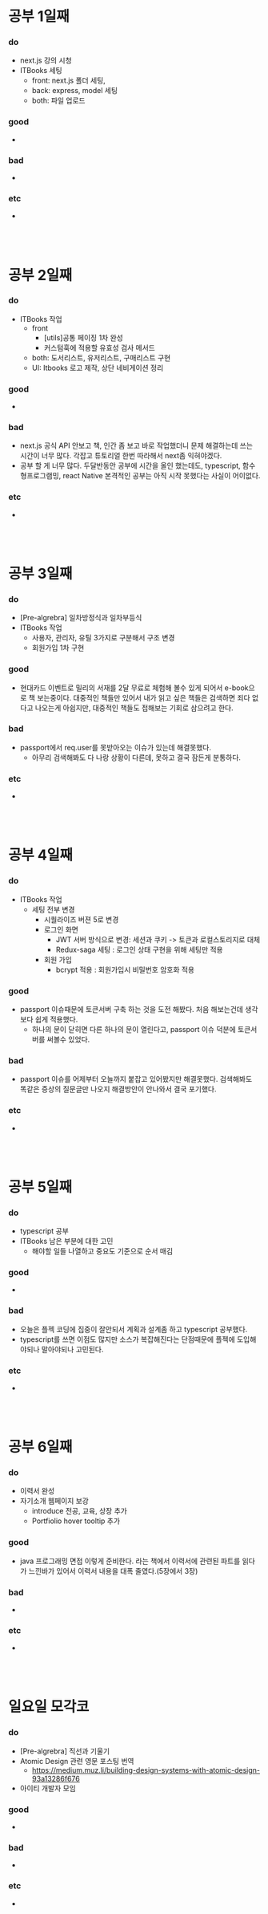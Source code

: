
# 공부 1일째 
### do
- next.js 강의 시청
- ITBooks 세팅
  - front: next.js 폴더 세팅,
  - back: express, model 세팅
  - both: 파일 업로드

### good
- 

### bad
-

### etc
- 

<br /><br />

# 공부 2일째 
### do
- ITBooks 작업
  - front
    - [utils]공통 페이징 1차 완성
    - 커스텀훅에 적용할 유효성 검사 메서드
  - both: 도서리스트, 유저리스트, 구매리스트 구현
  - UI: Itbooks 로고 제작, 상단 네비게이션 정리
### good
-

### bad
- next.js 공식 API 안보고 책, 인간 좀 보고 바로 작업했더니 문제 해결하는데 쓰는 시간이 너무 많다. 각잡고 튜토리얼 한번 따라해서 next좀 익혀야겠다.
- 공부 할 게 너무 많다. 두달반동안 공부에 시간을 올인 했는데도, typescript, 함수형프로그램밍, react Native 본격적인 공부는 아직 시작 못했다는 사실이 어이없다.

### etc
-

<br /><br />

# 공부 3일째 
### do
- [Pre-algrebra] 일차방정식과 일차부등식
- ITBooks 작업
  - 사용자, 관리자, 유틸 3가지로 구분해서 구조 변경
  - 회원가입 1차 구현

### good
- 현대카드 이벤트로 밀리의 서재를 2달 무료로 체험해 볼수 있게 되어서 e-book으로 책 보는중이다. 대중적인 책들만 있어서 내가 읽고 싶은 책들은 검색하면 죄다 없다고 나오는게 아쉽지만, 대중적인 책들도 접해보는 기회로 삼으려고 한다.

### bad
- passport에서 req.user를 못받아오는 이슈가 있는데 해결못했다.
  - 아무리 검색해봐도 다 나랑 상황이 다른데, 못하고 결국 잠든게 분통하다.

### etc
-

<br /><br />

# 공부 4일째 
### do
- ITBooks 작업
  - 세팅 전부 변경
    - 시퀄라이즈 버젼 5로 변경
    - 로그인 화면
      - JWT 서버 방식으로 변경: 세션과 쿠키 -> 토큰과 로컬스토리지로 대체
      - Redux-saga 세팅 : 로그인 상태 구현을 위해 세팅만 적용
    - 회원 가입
      - bcrypt 적용 : 회원가입시 비밀번호 암호화 적용 

### good
- passport 이슈때문에 토큰서버 구축 하는 것을 도전 해봤다. 처음 해보는건데 생각보다 쉽게 적용했다.
  - 하나의 문이 닫히면 다른 하나의 문이 열린다고, passport 이슈 덕분에 토큰서버를 써볼수 있었다.

### bad
- passport 이슈를 어제부터 오늘까지 붙잡고 있어봤지만 해결못했다. 검색해봐도 똑같은 증상의 질문글만 나오지 해결방안이 안나와서 결국 포기했다.

### etc
- 

<br /><br />

# 공부 5일째 
### do
- typescript 공부
- ITBooks 남은 부분에 대한 고민
  - 해야할 일들 나열하고 중요도 기준으로 순서 매김

### good
- 

### bad
- 오늘은 플젝 코딩에 집중이 잘안되서 계획과 설계좀 하고 typescript 공부했다.
- typescript를 쓰면 이점도 많지만 소스가 복잡해진다는 단점때문에 플젝에 도입해야되나 말아야되나 고민된다.

### etc
- 

<br /><br />

# 공부 6일째 
### do
- 이력서 완성
- 자기소개 웹페이지 보강
  - introduce 전공, 교육, 상장 추가
  - Portfiolio hover tooltip 추가

### good
- java 프로그래밍 면접 이렇게 준비한다. 라는 책에서 이력서에 관련된 파트를 읽다가 느낀바가 있어서 이력서 내용을 대폭 줄였다.(5장에서 3장)
 
### bad
-

### etc
-

<br /><br />

# 일요일 모각코
### do
- [Pre-algrebra] 직선과 기울기
- Atomic Design 관련 영문 포스팅 번역
  - https://medium.muz.li/building-design-systems-with-atomic-design-93a13286f676
- 아이티 개발자 모임

### good
-

### bad
- 

### etc
-

<br /><br />
